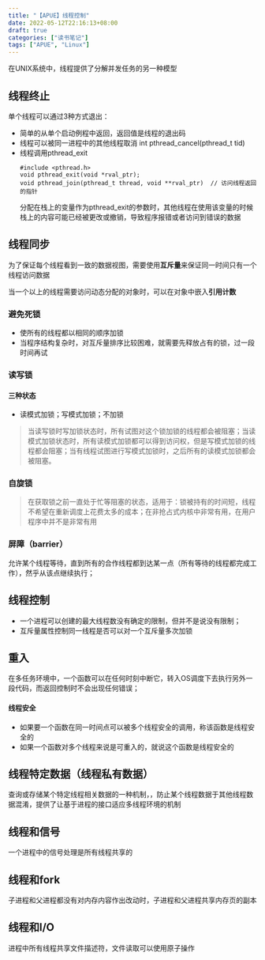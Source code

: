 ```yaml
---
title: "【APUE】线程控制"
date: 2022-05-12T22:16:13+08:00
draft: true
categories: ["读书笔记"]
tags: ["APUE", "Linux"]
---
```

在UNIX系统中，线程提供了分解并发任务的另一种模型
## 线程终止
单个线程可以通过3种方式退出：
- 简单的从单个启动例程中返回，返回值是线程的退出码
- 线程可以被同一进程中的其他线程取消 int pthread_cancel(pthread_t tid)
- 线程调用pthread_exit
  ```
  #include <pthread.h>
  void pthread_exit(void *rval_ptr);
  void pthread_join(pthread_t thread, void **rval_ptr)  // 访问线程返回的指针
  ```
  分配在栈上的变量作为pthread_exit的参数时，其他线程在使用该变量的时候栈上的内容可能已经被更改或撤销，导致程序报错或者访问到错误的数据

## 线程同步
为了保证每个线程看到一致的数据视图，需要使用**互斥量**来保证同一时间只有一个线程访问数据

当一个以上的线程需要访问动态分配的对象时，可以在对象中嵌入**引用计数**

### 避免死锁
- 使所有的线程都以相同的顺序加锁
- 当程序结构复杂时，对互斥量排序比较困难，就需要先释放占有的锁，过一段时间再试
  
### 读写锁
#### 三种状态
- 读模式加锁；写模式加锁；不加锁
> 当读写锁时写加锁状态时，所有试图对这个锁加锁的线程都会被阻塞；当读模式加锁状态时，所有读模式加锁都可以得到访问权，但是写模式加锁的线程都会阻塞；当有线程试图进行写模式加锁时，之后所有的读模式加锁都会被阻塞。
### 自旋锁
> 在获取锁之前一直处于忙等阻塞的状态，适用于：锁被持有的时间短，线程不希望在重新调度上花费太多的成本；在非抢占式内核中非常有用，在用户程序中并不是非常有用
### 屏障（barrier）
允许某个线程等待，直到所有的合作线程都到达某一点（所有等待的线程都完成工作），然乎从该点继续执行；

## 线程控制

- 一个进程可以创建的最大线程数没有确定的限制，但并不是说没有限制；
- 互斥量属性控制同一线程是否可以对一个互斥量多次加锁

## 重入
在多任务环境中，一个函数可以在任何时刻中断它，转入OS调度下去执行另外一段代码，而返回控制时不会出现任何错误；
#### 线程安全
- 如果要一个函数在同一时间点可以被多个线程安全的调用，称该函数是线程安全的
- 如果一个函数对多个线程来说是可重入的，就说这个函数是线程安全的
  
## 线程特定数据（线程私有数据）
查询或存储某个特定线程相关数据的一种机制，，防止某个线程数据于其他线程数据混淆，提供了让基于进程的接口适应多线程环境的机制

## 线程和信号
一个进程中的信号处理是所有线程共享的
## 线程和fork
子进程和父进程都没有对内存内容作出改动时，子进程和父进程共享内存页的副本
## 线程和I/O
进程中所有线程共享文件描述符，文件读取可以使用原子操作



  
